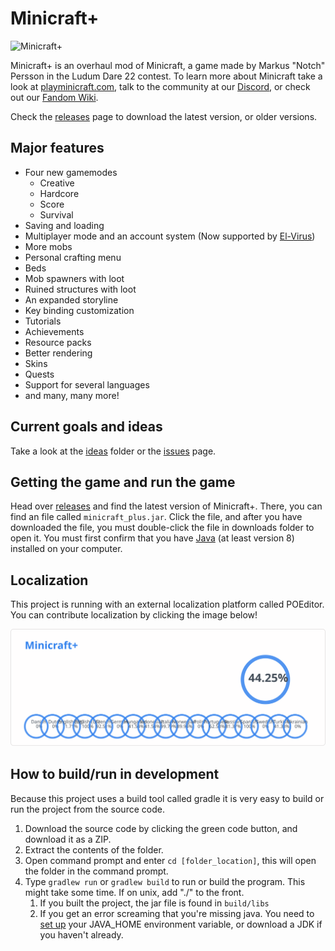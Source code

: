 # Minicraft+
![Minicraft+](https://user-images.githubusercontent.com/37084190/138313821-75ac3112-7044-45c1-bdbb-d89f2333c2c0.png)

Minicraft+ is an overhaul mod of Minicraft, a game made by Markus "Notch" Persson in the Ludum Dare 22 contest. To learn more about Minicraft take a look at [playminicraft.com](https://www.playminicraft.com), talk to the community at our [Discord](https://discord.me/minicraft), or check out our [Fandom Wiki](https://minicraft.fandom.com/wiki/Minicraft_Wiki).

Check the [releases](https://github.com/minicraftplus/minicraft-plus-revived/releases) page to download the latest version, or older versions.

## Major features
* Four new gamemodes
  * Creative
  * Hardcore
  * Score
  * Survival
* Saving and loading
* Multiplayer mode and an account system (Now supported by [El-Virus](https://www.github.com/ElVir-Software/minicraft-plus-online))
* More mobs
* Personal crafting menu
* Beds
* Mob spawners with loot
* Ruined structures with loot
* An expanded storyline
* Key binding customization
* Tutorials
* Achievements
* Resource packs
* Better rendering
* Skins
* Quests
* Support for several languages
* and many, many more!

## Current goals and ideas
Take a look at the [ideas](ideas/) folder or the [issues](https://github.com/minicraftplus/minicraft-plus-revived/issues) page.

## Getting the game and run the game
Head over [releases](https://github.com/minicraftplus/minicraft-plus-revived/releases) and find the latest version of Minicraft+.
There, you can find an file called `minicraft_plus.jar`. Click the file, and after you have downloaded the file, you must double-click the file in downloads folder to open it.
You must first confirm that you have [Java](https://www.java.com/en/download/) (at least version 8) installed on your computer.

## Localization
This project is running with an external localization platform called POEditor. You can contribute localization by clicking the image below!

[![Minicraft+ POEditor Stats](https://raw.githubusercontent.com/BenCheung0422/MinicraftPlus-POEditor-Stats/main/docs/poeditor_stats.svg)](https://poeditor.com/join/project/xvtwoWhNXe)

## How to build/run in development
Because this project uses a build tool called gradle it is very easy to build or run the project from the source code.

1. Download the source code by clicking the green code button, and download it as a ZIP.
2. Extract the contents of the folder.
3. Open command prompt and enter `cd [folder_location]`, this will open the folder in the command prompt.
4. Type `gradlew run` or `gradlew build` to run or build the program. This might take some time. If on unix, add "./" to the front.
   1. If you built the project, the jar file is found in `build/libs`
   2. If you get an error screaming that you're missing java. You need to [set up](https://confluence.atlassian.com/doc/setting-the-java_home-variable-in-windows-8895.html) your JAVA_HOME environment variable, or download a JDK if you haven't already.
